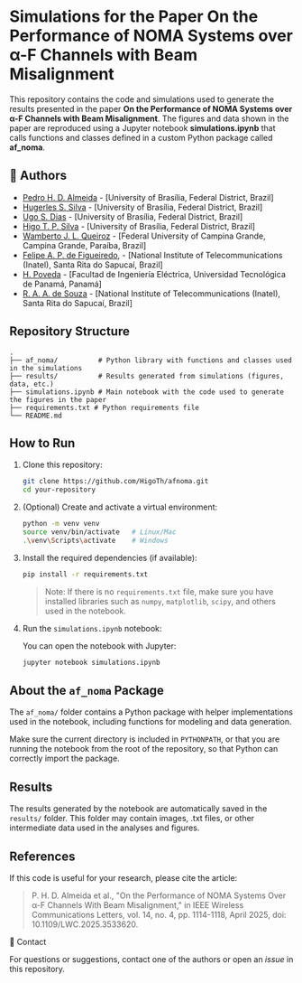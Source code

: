 # Simulations for the Paper **On the Performance of NOMA Systems over α-F Channels with Beam Misalignment**

This repository contains the code and simulations used to generate the results presented in the paper **On the Performance of NOMA Systems over α-F Channels with Beam Misalignment**. The figures and data shown in the paper are reproduced using a Jupyter notebook **simulations.ipynb** that calls functions and classes defined in a custom Python package called **af_noma**.

## 👥 Authors

- [Pedro H. D. Almeida](phdornelas.almeida@gmail.com) - [University of Brasília, Federal District, Brazil]
- [Hugerles S. Silva](hugerles.silva@unb.br) - [University of Brasília, Federal District, Brazil]
- [Ugo S. Dias](udias@unb.br) - [University of Brasília, Federal District, Brazil]
- [Higo T. P. Silva](higo.silva@unb.br) - [University of Brasília, Federal District, Brazil]
- [Wamberto J. L. Queiroz](wamberto@dee.ufcg.edu.br) - [Federal University of Campina Grande, Campina Grande, Paraíba, Brazil]
- [Felipe A. P. de Figueiredo,](felipe.figueiredo@inatel.br) - [National Institute of Telecommunications (Inatel), Santa Rita do Sapucaí, Brazil]
- [H. Poveda](hector.poveda@utp.ac.pa) - [Facultad de Ingeniería Eléctrica, Universidad Tecnológica de Panamá, Panamá]
- [R. A. A. de Souza](rausley@inatel.br) - [National Institute of Telecommunications (Inatel), Santa Rita do Sapucaí, Brazil]


## Repository Structure

```
.
├── af_noma/          # Python library with functions and classes used in the simulations
├── results/          # Results generated from simulations (figures, data, etc.)
├── simulations.ipynb # Main notebook with the code used to generate the figures in the paper
├── requirements.txt # Python requirements file
└── README.md
```

## How to Run

1. Clone this repository:

   ```bash
   git clone https://github.com/HigoTh/afnoma.git
   cd your-repository
   ```

2. (Optional) Create and activate a virtual environment:

   ```bash
   python -m venv venv
   source venv/bin/activate   # Linux/Mac
   .\venv\Scripts\activate    # Windows
   ```

3. Install the required dependencies (if available):

   ```bash
   pip install -r requirements.txt
   ```

   > Note: If there is no `requirements.txt` file, make sure you have installed libraries such as `numpy`, `matplotlib`, `scipy`, and others used in the notebook.

4. Run the `simulations.ipynb` notebook:

   You can open the notebook with Jupyter:

   ```bash
   jupyter notebook simulations.ipynb
   ```

## About the `af_noma` Package

The `af_noma/` folder contains a Python package with helper implementations used in the notebook, including functions for modeling and data generation.

Make sure the current directory is included in `PYTHONPATH`, or that you are running the notebook from the root of the repository, so that Python can correctly import the package.

## Results

The results generated by the notebook are automatically saved in the `results/` folder. This folder may contain images, .txt files, or other intermediate data used in the analyses and figures.

## References

If this code is useful for your research, please cite the article:

> P. H. D. Almeida et al., "On the Performance of NOMA Systems Over α-F Channels With Beam Misalignment," in IEEE Wireless Communications Letters, vol. 14, no. 4, pp. 1114-1118, April 2025, doi: 10.1109/LWC.2025.3533620. 

📧 Contact

For questions or suggestions, contact one of the authors or open an *issue* in this repository.